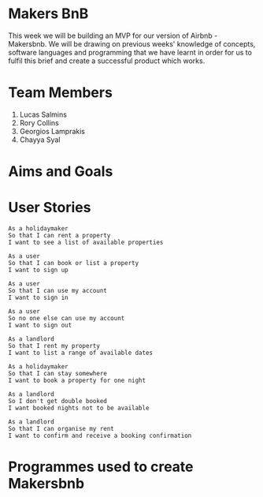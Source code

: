 # Makers BnB

This week we will be building an MVP for our version of Airbnb - Makersbnb. We will be drawing on previous weeks' knowledge of concepts, software languages and programming that we have learnt in order for us to fulfil this brief and create a successful product which works.

# Team Members

1. Lucas Salmins
2. Rory Collins
3. Georgios Lamprakis
4. Chayya Syal

# Aims and Goals

# User Stories

```
As a holidaymaker
So that I can rent a property
I want to see a list of available properties

As a user
So that I can book or list a property
I want to sign up

As a user
So that I can use my account
I want to sign in

As a user
So no one else can use my account
I want to sign out
```
```
As a landlord
So that I rent my property
I want to list a range of available dates

As a holidaymaker
So that I can stay somewhere
I want to book a property for one night

As a landlord
So I don't get double booked
I want booked nights not to be available

As a landlord
So that I can organise my rent
I want to confirm and receive a booking confirmation
```


# Programmes used to create Makersbnb
